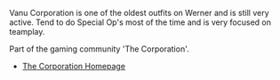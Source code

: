 Vanu Corporation is one of the oldest outfits on Werner and is still very
active. Tend to do Special Op's most of the time and is very focused on
teamplay.

Part of the gaming community 'The Corporation'.

- [The Corporation Homepage](http://www.the-corporation.co.uk/)
